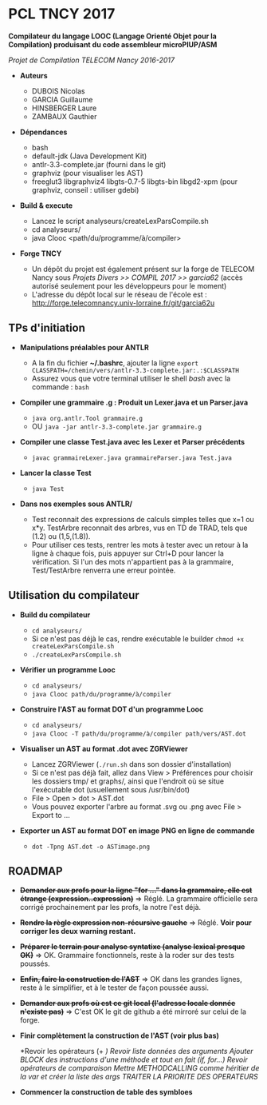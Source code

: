 # PCL TNCY 2017

**Compilateur du langage LOOC (Langage Orienté Objet pour la Compilation) produisant du code assembleur microPIUP/ASM**

*Projet de Compilation TELECOM Nancy 2016-2017*

* **Auteurs**
	- DUBOIS Nicolas
	- GARCIA Guillaume
	- HINSBERGER Laure
	- ZAMBAUX Gauthier

* **Dépendances**
	- bash
	- default-jdk 				      																	(Java Development Kit)
	- antlr-3.3-complete.jar			 																(fourni dans le git)
	- graphviz																										(pour visualiser les AST)
	- freeglut3 libgraphviz4 libgts-0.7-5 libgts-bin libgd2-xpm 	(pour graphviz, conseil : utiliser gdebi)

* **Build & execute**
	- Lancez le script analyseurs/createLexParsCompile.sh
	- cd analyseurs/
	- java Clooc \<path/du/programme/à/compiler\>

* **Forge TNCY**
	- Un dépôt du projet est également présent sur la forge de TELECOM Nancy sous *Projets Divers >> COMPIL 2017 >> garcia62* (accès autorisé seulement pour les développeurs pour le moment)
	- L'adresse du dépôt local sur le réseau de l'école est : http://forge.telecomnancy.univ-lorraine.fr/git/garcia62u

## TPs d'initiation

* **Manipulations préalables pour ANTLR**

	- A la fin du fichier **~/.bashrc**, ajouter la ligne `export CLASSPATH=/chemin/vers/antlr-3.3-complete.jar:.:$CLASSPATH`
	- Assurez vous que votre terminal utiliser le shell *bash* avec la commande : `bash`

* **Compiler une grammaire .g : Produit un Lexer.java et un Parser.java**

	- `java org.antlr.Tool grammaire.g`
	- OU `java -jar antlr-3.3-complete.jar grammaire.g`

* **Compiler une classe Test.java avec les Lexer et Parser précédents**

	- `javac grammaireLexer.java grammaireParser.java Test.java`

* **Lancer la classe Test**

	- `java Test`

* **Dans nos exemples sous ANTLR/**

	- Test reconnait des expressions de calculs simples telles que x=1 ou x*y. TestArbre reconnait des arbres, vus en TD de TRAD, tels que (1.2) ou (1,5,(1.8)).
	- Pour utiliser ces tests, rentrer les mots à tester avec un retour à la ligne à chaque fois, puis appuyer sur Ctrl+D pour lancer la vérification. Si l'un des mots n'appartient pas à la grammaire, Test/TestArbre renverra une erreur pointée.

## Utilisation du compilateur

* **Build du compilateur**
	- `cd analyseurs/`
	- Si ce n'est pas déjà le cas, rendre exécutable le builder `chmod +x createLexParsCompile.sh`
	- `./createLexParsCompile.sh`

* **Vérifier un programme Looc**
	- `cd analyseurs/`
	- `java Clooc path/du/programme/à/compiler`

* **Construire l'AST au format DOT d'un programme Looc**
 	- `cd analyseurs/`
	- `java Clooc -T path/du/programme/à/compiler path/vers/AST.dot`

* **Visualiser un AST au format .dot avec ZGRViewer**
	- Lancez ZGRViewer (`./run.sh` dans son dossier d'installation)
	- Si ce n'est pas déjà fait, allez dans View > Préférences pour choisir les dossiers tmp/ et graphs/, ainsi que l'endroit où se situe l'exécutable dot (usuellement sous /usr/bin/dot)
	- File > Open > dot > AST.dot
	- Vous pouvez exporter l'arbre au format .svg ou .png avec File > Export to ...

* **Exporter un AST au format DOT en image PNG en ligne de commande**
	- `dot -Tpng AST.dot -o ASTimage.png`

## ROADMAP

* ~~**Demander aux profs pour la ligne "for ..." dans la grammaire, elle est étrange (expression..expression)**~~
	=> Réglé. La grammaire officielle sera corrigé prochainement par les profs, la notre l'est déjà.

* ~~**Rendre la règle expression non-récursive gauche**~~
	=> Réglé. **Voir pour corriger les deux warning restant.**

* ~~**Préparer le terrain pour analyse syntatixe (analyse lexical presque OK)**~~
	=> OK. Grammaire fonctionnels, reste à la roder sur des tests poussés.

* ~~**Enfin, faire la construction de l'AST**~~
	=> OK dans les grandes lignes, reste à le simplifier, et à le tester de façon poussée aussi.

* ~~**Demander aux profs où est ce git local (l'adresse locale donnée n'existe pas)**~~
	=> C'est OK le git de github a été mirroré sur celui de la forge.

* **Finir complètement la construction de l'AST (voir plus bas)**

	*Revoir les opérateurs (+ *)
	Revoir liste données des arguments
	Ajouter BLOCK des instructions d'une méthode et tout en fait (if, for...)
	Revoir opérateurs de comparaison
	Mettre METHODCALLING comme héritier de la var et créer la liste des args
	TRAITER LA PRIORITE DES OPERATEURS*

* **Commencer la construction de table des symbloes**
